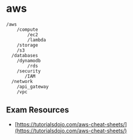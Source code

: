 # aws

```
/aws
	/compute
		/ec2
		/lambda
	/storage
    /s3
  /databases
    /dynamodb
		/rds
	/security
	   /IAM
  /network
    /api_gateway
    /vpc
```

## Exam Resources

* [https://tutorialsdojo.com/aws-cheat-sheets/](https://tutorialsdojo.com/aws-cheat-sheets/)

